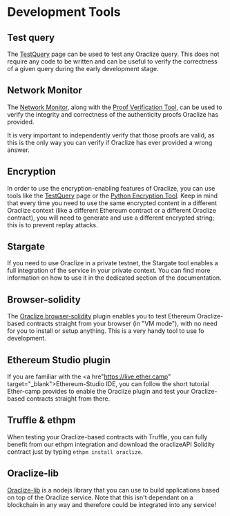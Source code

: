 # Development Tools

## Test query

The <a href="https://app.oraclize.it/home/test_query" target="_blank">TestQuery</a> page can be used to test any Oraclize query. This does not require any code to be written and can be useful to verify the correctness of a given query during the early development stage.

## Network Monitor

The <a href="https://app.oraclize.it/service/monitor" target="_blank">Network Monitor</a>, along with the <a href="https://github.com/oraclize/proof-verification-tool" target="_blank">Proof Verification Tool</a>, can be used to verify the integrity and correctness of the authenticity proofs Oraclize has provided.

It is very important to independently verify that those proofs are valid, as this is the only way you can verify if Oraclize has ever provided a wrong answer.

## Encryption

In order to use the encryption-enabling features of Oraclize, you can use tools like the <a href="https://app.oraclize.it/home/test_query" target="_blank">TestQuery</a> page or the <a href="https://github.com/oraclize/encrypted-queries" target="_blank">Python Encryption Tool</a>. Keep in mind that every time you need to use the same encrypted content in a different Oraclize context (like a different Ethereum contract or a different Oraclize contract), you will need to generate and use a different encrypted string; this is to prevent replay attacks.

## Stargate

If you need to use Oraclize in a private testnet, the Stargate tool enables a full integration of the service in your private context. You can find more information on how to use it in the dedicated section of the documentation. 

## Browser-solidity

The <a href="http://dapps.oraclize.it/browser-solidity/" target="_blank">Oraclize browser-solidity</a> plugin enables you to test Ethereum Oraclize-based contracts straight from your browser (in "VM mode"), with no need for you to install or setup anything. This is a very handy tool to use fo development.

## Ethereum Studio plugin

If you are familiar with the  <a hre"https://live.ether.camp" target="_blank">Ethereum-Studio IDE</a>, you can follow the short tutorial Ether-camp provides to enable the Oraclize plugin and test your Oraclize-based contracts straight from there.

## Truffle & ethpm

When testing your Oraclize-based contracts with Truffle, you can fully benefit from our ethpm integration and download the oraclizeAPI Solidity contract just by typing `ethpm install oraclize`.

## Oraclize-lib

<a href="https://github.com/oraclize/oraclize-lib" target="_blank">Oraclize-lib</a> is a nodejs library that you can use to build applications based on top of the Oraclize service. Note that this isn't dependant on a blockchain in any way and therefore could be integrated into any service!
